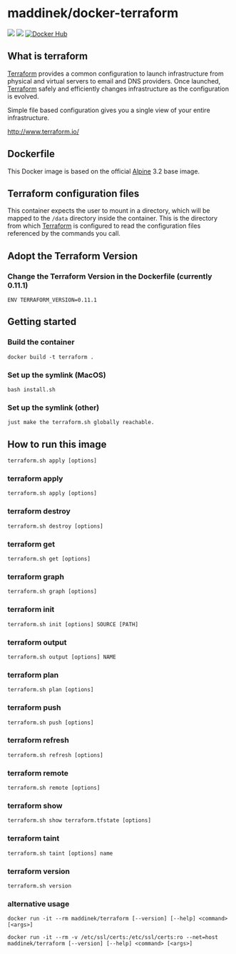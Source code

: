 # maddinek/docker-terraform
[![](https://images.microbadger.com/badges/image/broadinstitute/terraform.svg)](http://microbadger.com/images/broadinstitute/terraform "Get your own image badge on microbadger.com")
[![](https://images.microbadger.com/badges/version/broadinstitute/terraform.svg)](https://hub.docker.com/r/broadinstitute/terraform/)
[![Docker Hub](http://img.shields.io/docker/pulls/broadinstitute/terraform.svg)](https://hub.docker.com/r/broadinstitute/terraform/)

## What is terraform

[Terraform][1] provides a common configuration to launch infrastructure from physical and virtual servers to email and DNS providers. Once launched, [Terraform][1] safely and efficiently changes infrastructure as the configuration is evolved.

Simple file based configuration gives you a single view of your entire infrastructure.

http://www.terraform.io/

## Dockerfile

This Docker image is based on the official [Alpine][2] 3.2 base image.

## Terraform configuration files

This container expects the user to mount in a directory, which will be mapped to the `/data` directory inside the container.  This is the directory from which [Terraform][1] is configured to read the configuration files referenced by the commands you call.

## Adopt the Terraform Version

### Change the Terraform Version in the Dockerfile (currently 0.11.1)

```
ENV TERRAFORM_VERSION=0.11.1
```


## Getting started

### Build the container

```
docker build -t terraform .
```

### Set up the symlink (MacOS)

```
bash install.sh
```

### Set up the symlink (other)

```
just make the terraform.sh globally reachable.
```

## How to run this image

```
terraform.sh apply [options]
```

### terraform apply

```
terraform.sh apply [options]
```

### terraform destroy

```
terraform.sh destroy [options]
```

### terraform get

```
terraform.sh get [options]
```

### terraform graph

```
terraform.sh graph [options]
```

### terraform init

```
terraform.sh init [options] SOURCE [PATH]
```

### terraform output

```
terraform.sh output [options] NAME
```

### terraform plan

```
terraform.sh plan [options]
```

### terraform push

```
terraform.sh push [options]
```

### terraform refresh

```
terraform.sh refresh [options]
```

### terraform remote

```
terraform.sh remote [options]
```

### terraform show

```
terraform.sh show terraform.tfstate [options]
```

### terraform taint

```
terraform.sh taint [options] name
```

### terraform version

```
terraform.sh version
```

### alternative usage

```
docker run -it --rm maddinek/terraform [--version] [--help] <command> [<args>]
```

```
docker run -it --rm -v /etc/ssl/certs:/etc/ssl/certs:ro --net=host maddinek/terraform [--version] [--help] <command> [<args>]
```

[1]: http://www.terraform.io/ "Terraform"
[2]: https://registry.hub.docker.com/_/alpine "Alpine"
[3]: https://github.com/broadinstitute/docker-terraform "Origin"
